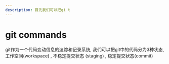 ```yaml
---
description: 首先我们可以把gi t
---
```


# git commands

git作为一个代码变动信息的追踪和记录系统, 我们可以把git中的代码分为3种状态, 工作空间(workspace) , 不稳定提交状态 (staging) , 稳定提交状态(commit)&#x20;
